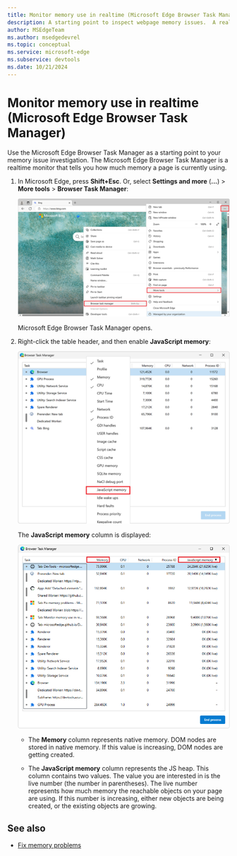 ```yaml
---
title: Monitor memory use in realtime (Microsoft Edge Browser Task Manager)
description: A starting point to inspect webpage memory issues.  A realtime monitor that tells you how much memory a webpage is currently using.
author: MSEdgeTeam
ms.author: msedgedevrel
ms.topic: conceptual
ms.service: microsoft-edge
ms.subservice: devtools
ms.date: 10/21/2024
---
```

# Monitor memory use in realtime (Microsoft Edge Browser Task Manager)

Use the Microsoft Edge Browser Task Manager as a starting point to your memory issue investigation.  The Microsoft Edge Browser Task Manager is a realtime monitor that tells you how much memory a page is currently using.

1. In Microsoft Edge, press **Shift+Esc**.  Or, select **Settings and more** (**...**) > **More tools** > **Browser Task Manager**:

   ![Opening the Microsoft Edge Browser Task Manager](./microsoft-edge-browser-task-manager-images/bing-settings-more-tools-browser-task-manager.png)

   Microsoft Edge Browser Task Manager opens.

1. Right-click the table header, and then enable **JavaScript memory**:

   ![Enabling JavaScript memory](./microsoft-edge-browser-task-manager-images/bing-browser-task-manager-javascript-memory.png)

   The **JavaScript memory** column is displayed:

   ![The JavaScript memory column](./microsoft-edge-browser-task-manager-images/javascript-memory-column.png)

   *  The **Memory** column represents native memory.  DOM nodes are stored in native memory.  If this value is increasing, DOM nodes are getting created.

   *  The **JavaScript memory** column represents the JS heap.  This column contains two values.  The value you are interested in is the live number (the number in parentheses).  The live number represents how much memory the reachable objects on your page are using.  If this number is increasing, either new objects are being created, or the existing objects are growing.

<!--*  live number reference: https://groups.google.com/d/msg/google-chrome-developer-tools/aTMVGoNM0VY/bLmf3l2CpJ8J  -->


<!-- ============================================ -->
## See also

* [Fix memory problems](./index.md)
